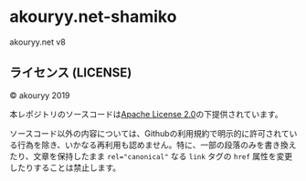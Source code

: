 # akouryy.net-shamiko
akouryy.net v8

## ライセンス (LICENSE)

&copy; akouryy 2019

本レポジトリのソースコードは[Apache License 2.0](LICENSE)の下提供されています。

ソースコード以外の内容については、Githubの利用規約で明示的に許可されている行為を除き、いかなる再利用も認めません。特に、一部の段落のみを書き換えたり、文章を保持したまま `rel="canonical"` なる `link` タグの `href` 属性を変更したりすることは禁止します。
